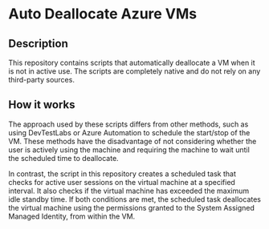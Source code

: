 # Auto Deallocate Azure VMs

## Description
 This repository contains scripts that automatically deallocate a VM when it is not in active use. The scripts are completely native and do not rely on any third-party sources.
 
 
 ## How it works
 The approach used by these scripts differs from other methods, such as using DevTestLabs or Azure Automation to schedule the start/stop of the VM. These methods have the disadvantage of not considering whether the user is actively using the machine and requiring the machine to wait until the scheduled time to deallocate.

In contrast, the script in this repository creates a scheduled task that checks for active user sessions on the virtual machine at a specified interval. It also checks if the virtual machine has exceeded the maximum idle standby time. If both conditions are met, the scheduled task deallocates the virtual machine using the permissions granted to the System Assigned Managed Identity, from within the VM.




